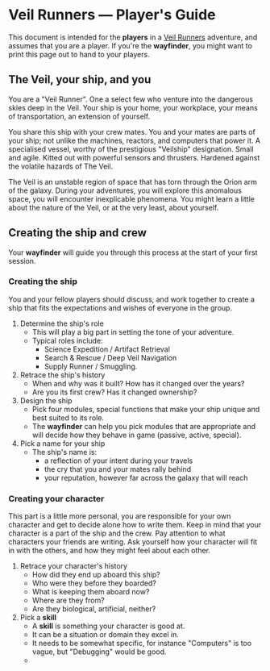 # Veil Runners — Player's Guide

This document is intended for the **players** in a [Veil Runners](/veil-runners) adventure, and assumes that you are a player.
If you're the **wayfinder**, you might want to print this page out to hand to your players.

## The Veil, your ship, and you

You are a "Veil Runner". One a select few who venture into the dangerous skies deep in the Veil.
Your ship is your home, your workplace, your means of transportation, an extension of yourself.

You share this ship with your crew mates. You and your mates are parts of your ship; not unlike the machines, reactors, and computers that power it.
A specialised vessel, worthy of the prestigious "Veilship" designation. Small and agile. Kitted out with powerful sensors and thrusters. Hardened against the volatile hazards of The Veil.

The Veil is an unstable region of space that has torn through the Orion arm of the galaxy. During your adventures, you will explore this anomalous space, you will encounter inexplicable phenomena. You might learn a little about the nature of the Veil, or at the very least, about yourself.

## Creating the ship and crew

Your **wayfinder** will guide you through this process at the start of your first session.

### Creating the ship
You and your fellow players should discuss, and work together to create a ship that fits the expectations and wishes of everyone in the group.   
1. Determine the ship's role
    - This will play a big part in setting the tone of your adventure.
    - Typical roles include:
      - Science Expedition / Artifact Retrieval
      - Search & Rescue / Deep Veil Navigation
      - Supply Runner / Smuggling.
2. Retrace the ship's history
   - When and why was it built? How has it changed over the years?
   - Are you its first crew? Has it changed ownership?
3. Design the ship
   - Pick four modules, special functions that make your ship unique and best suited to its role.
   - The **wayfinder** can help you pick modules that are appropriate and will decide how they behave in game (passive, active, special).
4. Pick a name for your ship
   - The ship's name is:
     - a reflection of your intent during your travels
     - the cry that you and your mates rally behind
     - your reputation, however far across the galaxy that will reach

### Creating your character
This part is a little more personal, you are responsible for your own character and get to decide alone how to write them.
Keep in mind that your character is a part of the ship and the crew. Pay attention to what characters your friends are writing. Ask yourself how your character will fit in with the others, and how they might feel about each other.

1. Retrace your character's history
   - How did they end up aboard this ship?
   - Who were they before they boarded?
   - What is keeping them aboard now?
   - Where are they from?
   - Are they biological, artificial, neither?
2. Pick a **skill**
   - A **skill** is something your character is good at.
   - It can be a situation or domain they excel in.
   - It needs to be somewhat specific, for instance "Computers" is too vague, but "Debugging" would be good.
   - 